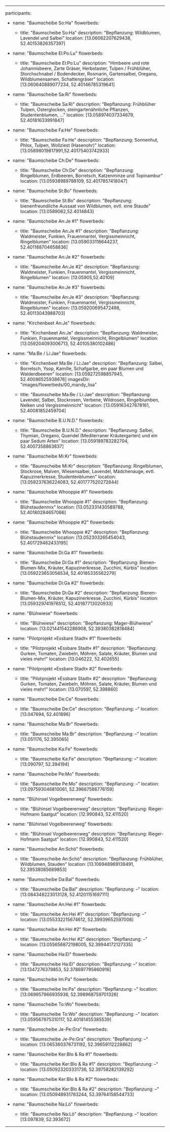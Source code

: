 ---

participants:
  - name: "Baumscheibe So:Ha"
    flowerbeds:
      - title: "Baumscheibe So:Ha"
        description: "Bepflanzung: Wildblumen, Lavendel und Salbei"
        location: [13.06062207629438, 52.40153826357397]

  - name: "Baumscheibe El:Po:Lu"
    flowerbeds:
      - title: "Baumscheibe El:Po:Lu"
        description: "Himbeere und rote Johannisbeere, Zarte Gräser, Herbstaster, Tulpen / Frühblüher, Storchschnabel / Bodendecker, Rosmarin, Gartensalbei, Oregano, Wildblumensamen, Schattengräser"
        location: [13.060640889077234, 52.40146785319641]
  
  - name: "Baumscheibe Sa:Ri"
    flowerbeds:
      - title: "Baumscheibe Sa:Ri"
        description: "Bepflanzung: Frühblüher Tulpen, Osterglocken, steingartenähnliche Pflanzen, Studentenblumen, …"
        location: [13.058974037334679, 52.40181633991847]
  
  - name: "Baumscheibe Fa:He"
    flowerbeds:
      - title: "Baumscheibe Fa:He"
        description: "Bepflanzung: Sonnenhut, Phlox, Tulpen, Wollziest (Hasenohr)"
        location: [13.05898019817991,52.40175403742933]

  - name: "Baumscheibe Ch:De"
    flowerbeds:
      - title: "Baumscheibe Ch:De"
        description: "Bepflanzung: Ringelblumen, Erdbeeren, Borretsch, Katzenminze und Topinambur"
        location: [13.05938989788109, 52.4017857418047]

  - name: "Baumscheibe St:Bo"
    flowerbeds:
      - title: "Baumscheibe St:Bo"
        description: "Bepflanzung: bienenfreundliche Aussaat von Wildblumen, evtl. eine Staude"
        location: [13.0589062,52.4014843]

  - name: "Baumscheibe An:Je #1"
    flowerbeds:
      - title: "Baumscheibe An:Je #1"
        description: "Bepflanzung: Waldmeister, Funkien, Frauenmantel, Vergissmeinnicht, Ringelblumen"
        location: [13.059033118644237, 52.401188704658836]

  - name: "Baumscheibe An:Je #2"
    flowerbeds:
      - title: "Baumscheibe An:Je #2"
        description: "Bepflanzung: Waldmeister, Funkien, Frauenmantel, Vergissmeinnicht, Ringelblumen"
        location: [13.05905,52.40109]

  - name: "Baumscheibe An:Je #3"
    flowerbeds:
      - title: "Baumscheibe An:Je #3"
        description: "Bepflanzung: Waldmeister, Funkien, Frauenmantel, Vergissmeinnicht, Ringelblumen"
        location: [13.059200695472498, 52.40113043988703]

  - name: "Kirchenbeet An:Je"
    flowerbeds:
      - title: "Kirchenbeet An:Je"
        description: "Bepflanzung: Waldmeister, Funkien, Frauenmantel, Vergissmeinnicht, Ringelblumen"
        location: [13.059204093006713, 52.40105380102486]

  - name: "Ma:Be / Li:Jae"
    flowerbeds:
      - title: "Kirchenbeet Ma:Be / Li:Jae"
        description: "Bepflanzung: Salbei, Borretsch, Ysop, Kamille, Schafgarbe, ein paar Blumen und Walderdbeeren"
        location: [13.059272598857945, 52.40086525938676]
        imagesDir: "images/flowerbeds/00_mandy_lisa"

      - title: "Baumscheibe Ma:Be / Li:Jae"
        description: "Bepflanzung: Lavendel, Salbei, Stockrosen, Verbene, Wildrosen, Ringelblumben, Nelken und Vergissmeinnicht"
        location: [13.059163427878161, 52.40081852459704]

  - name: "Baumscheibe B.U.N.D."
    flowerbeds:
      - title: "Baumscheibe B.U.N.D."
        description: "Bepflanzung: Salbei, Thymian, Oregano, Quendel (Mediterraner Kräutergarten) und ein paar Sedum Arten"
        location: [13.059189783282704, 52.4007358863837]

  - name: "Baumscheibe Mi:Kr"
    flowerbeds:
      - title: "Baumscheibe Mi:Kr"
        description: "Bepflanzung: Ringelblumen, Stockrose, Malven, Wiesensalbei, Lavendel, Mädchenauge, evtl. Kapuzinerkresse, Studentenblumen"
        location: [13.059237636224083, 52.401777520272844]

  - name: "Baumscheibe Whooppie #1"
    flowerbeds:
      - title: "Baumscheibe Whooppie #1"
        description: "Bepflanzung: Blühstaudenmix"
        location: [13.052331430589788, 52.40180284657086]

  - name: "Baumscheibe Whooppie #2"
    flowerbeds:
      - title: "Baumscheibe Whooppie #2"
        description: "Bepflanzung: Blühstaudenmix"
        location: [13.052303265454043, 52.401729462433195]

  - name: "Baumscheibe Di:Ga #1"
    flowerbeds:
      - title: "Baumscheibe Di:Ga #1"
        description: "Bepflanzung: Bienen-Blumen-Mix, Kräuter, Kapuzinerkresse, Zucchini, Kürbis"
        location: [13.059223653056534, 52.40185335562279]

  - name: "Baumscheibe Di:Ga #2"
    flowerbeds:
      - title: "Baumscheibe Di:Ga #2"
        description: "Bepflanzung: Bienen-Blumen-Mix, Kräuter, Kapuzinerkresse, Zucchini, Kürbis"
        location: [13.059329741976512, 52.40187713020933]

  - name: "Blühwiese"
    flowerbeds:
      - title: "Blühwiese"
        description: "Bepflanzung: Mager-Blühwiese"
        location: [13.021441542286908, 52.39380382818484]

  - name: "Pilotprojekt »Essbare Stadt« #1"
    flowerbeds:
      - title: "Pilotprojekt »Essbare Stadt« #1"
        description: "Bepflanzung: Gurken, Tomaten, Zwiebeln, Möhren, Salate, Kräuter, Blumen und vieles mehr!"
        location: [13.046222, 52.402655]

  - name: "Pilotprojekt »Essbare Stadt« #2"
    flowerbeds:
      - title: "Pilotprojekt »Essbare Stadt« #2"
        description: "Bepflanzung: Gurken, Tomaten, Zwiebeln, Möhren, Salate, Kräuter, Blumen und vieles mehr!"
        location: [13.070597, 52.398860]

  - name: "Baumscheibe De:Ce"
    flowerbeds:
      - title: "Baumscheibe De:Ce"
        description: "Bepflanzung: –"
        location: [13.047694, 52.401896]

  - name: "Baumscheibe Ma:Br"
    flowerbeds:
      - title: "Baumscheibe Ma:Br"
        description: "Bepflanzung: –"
        location: [13.051176, 52.395065]

  - name: "Baumscheibe Ka:Fe"
    flowerbeds:
      - title: "Baumscheibe Ka:Fe"
        description: "Bepflanzung: –"
        location: [13.090797, 52.394194]

  - name: "Baumscheibe Pe:Mo"
    flowerbeds:
      - title: "Baumscheibe Pe:Mo"
        description: "Bepflanzung: –"
        location: [13.097593046810061, 52.39667586776159]

  - name: "Blühinsel Vogelbeerenweg"
    flowerbeds:
      - title: "Blühinsel Vogelbeerenweg"
        description: "Bepflanzung: Rieger-Hofmann Saatgut"
        location: [12.990843, 52.411520]

  - name: "Blühinsel Vogelbeerenweg"
    flowerbeds:
      - title: "Blühinsel Vogelbeerenweg"
        description: "Bepflanzung: Rieger-Hofmann Saatgut"
        location: [12.990843, 52.411520]

  - name: "Baumscheibe An:Schö"
    flowerbeds:
      - title: "Baumscheibe An:Schö"
        description: "Bepflanzung: Frühblüher, Wildblumen, Stauden"
        location: [13.106948969138491, 52.39538085689853]

  - name: "Baumscheibe Da:Bal"
    flowerbeds:
      - title: "Baumscheibe Da:Bal"
        description: "Bepflanzung: –"
        location: [13.084348223013128, 52.41201151697111]

  - name: "Baumscheibe An:Hei #1"
    flowerbeds:
      - title: "Baumscheibe An:Hei #1"
        description: "Bepflanzung: –"
        location: [13.055332215674612, 52.39939652597008]

  - name: "Baumscheibe An:Hei #2"
    flowerbeds:
      - title: "Baumscheibe An:Hei #2"
        description: "Bepflanzung: –"
        location: [13.055656872198005, 52.39944172127335]

  - name: "Baumscheibe Ha:El"
    flowerbeds:
      - title: "Baumscheibe Ha:El"
        description: "Bepflanzung: –"
        location: [13.1347276379853, 52.378697795860916]

  - name: "Baumscheibe Im:Pa"
    flowerbeds:
      - title: "Baumscheibe Im:Pa"
        description: "Bepflanzung: –"
        location: [13.069957966935936, 52.398968759701326]

  - name: "Baumscheibe To:Wo"
    flowerbeds:
      - title: "Baumscheibe To:Wo"
        description: "Bepflanzung: –"
        location: [13.059567975310117, 52.40181455385539]

  - name: "Baumscheibe Je-Pe:Gra"
    flowerbeds:
      - title: "Baumscheibe Je-Pe:Gra"
        description: "Bepflanzung: –"
        location: [13.065360376731192, 52.39659112228862]

  - name: "Baumscheibe Ker:Blo & Ra #1"
    flowerbeds:
      - title: "Baumscheibe Ker:Blo & Ra #1"
        description: "Bepflanzung: –"
        location: [13.050923203331736, 52.39758282139292]

  - name: "Baumscheibe Ker:Blo & Ra #2"
    flowerbeds:
      - title: "Baumscheibe Ker:Blo & Ra #2"
        description: "Bepflanzung: –"
        location: [13.050948931783244, 52.39764158544733]

  - name: "Baumscheibe Na:Lö"
    flowerbeds:
      - title: "Baumscheibe Na:Lö"
        description: "Bepflanzung: –"
        location: [13.097839, 52.393672]

---